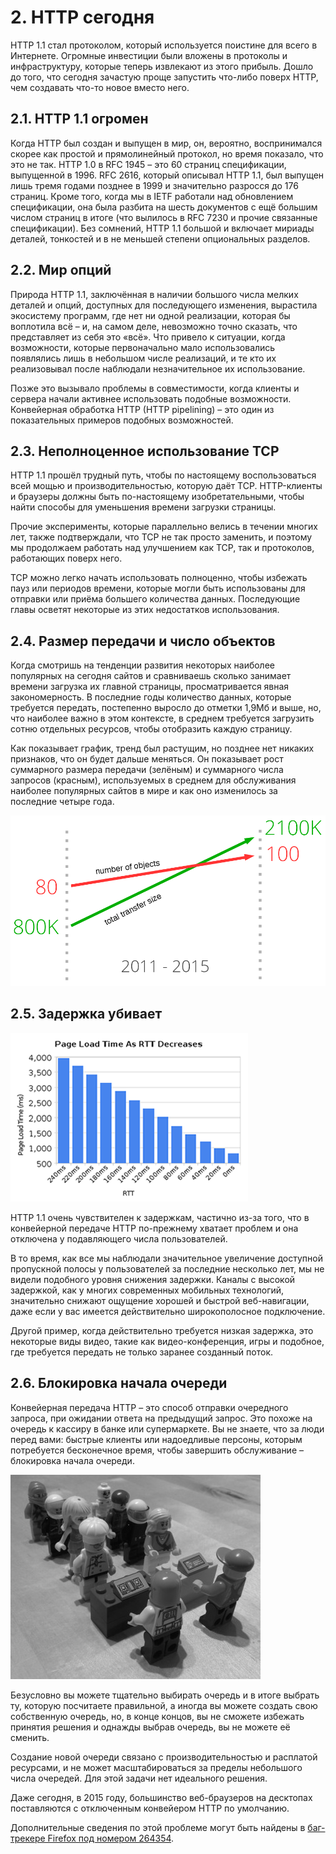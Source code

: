 # 2. HTTP сегодня

HTTP 1.1 стал протоколом, который используется поистине для всего в Интернете. Огромные инвестиции были вложены в протоколы и инфраструктуру, которые теперь извлекают из этого прибыль. Дошло до того, что сегодня зачастую проще запустить что-либо поверх HTTP, чем создавать что-то новое вместо него.

## 2.1. HTTP 1.1 огромен

Когда HTTP был создан и выпущен в мир, он, вероятно, воспринимался скорее как простой и прямолинейный протокол, но время показало, что это не так. HTTP 1.0 в RFC 1945 – это 60 страниц спецификации, выпущенной в 1996. RFC 2616, который описывал HTTP 1.1, был выпущен лишь тремя годами позднее в 1999 и значительно разросся до 176 страниц. Кроме того, когда мы в IETF работали над обновлением спецификации, она была разбита на шесть документов с ещё большим числом страниц в итоге \(что вылилось в RFC 7230 и прочие связанные спецификации\). Без сомнений, HTTP 1.1 большой и включает мириады деталей, тонкостей и в не меньшей степени опциональных разделов.

## 2.2. Мир опций

Природа HTTP 1.1, заключённая в наличии большого числа мелких деталей и опций, доступных для последующего изменения, вырастила экосистему программ, где нет ни одной реализации, которая бы воплотила всё – и, на самом деле, невозможно точно сказать, что представляет из себя это «всё». Что привело к ситуации, когда возможности, которые первоначально мало использовались появлялись лишь в небольшом числе реализаций, и те кто их реализовывал после наблюдали незначительное их использование.

Позже это вызывало проблемы в совместимости, когда клиенты и сервера начали активнее использовать подобные возможности. Конвейерная обработка HTTP \(HTTP pipelining\) – это один из показательных примеров подобных возможностей.

## 2.3. Неполноценное использование TCP

HTTP 1.1 прошёл трудный путь, чтобы по настоящему воспользоваться всей мощью и производительностью, которую даёт TCP. HTTP-клиенты и браузеры должны быть по-настоящему изобретательными, чтобы найти способы для уменьшения времени загрузки страницы.

Прочие эксперименты, которые параллельно велись в течении многих лет, также подтверждали, что TCP не так просто заменить, и поэтому мы продолжаем работать над улучшением как TCP, так и протоколов, работающих поверх него.

TCP можно легко начать использовать полноценно, чтобы избежать пауз или периодов времени, которые могли быть использованы для отправки или приёма большего количества данных. Последующие главы осветят некоторые из этих недостатков использования.

## 2.4. Размер передачи и число объектов

Когда смотришь на тенденции развития некоторых наиболее популярных на сегодня сайтов и сравниваешь сколько занимает времени загрузка их главной страницы, просматривается явная закономерность. В последние годы количество данных, которые требуется передать, постепенно выросло до отметки 1,9Мб и выше, но, что наиболее важно в этом контексте, в среднем требуется загрузить сотню отдельных ресурсов, чтобы отобразить каждую страницу.

Как показывает график, тренд был растущим, но позднее нет никаких признаков, что он будет дальше меняться. Он показывает рост суммарного размера передачи \(зелёным\) и суммарного числа запросов \(красным\), используемых в среднем для обслуживания наиболее популярных сайтов в мире и как оно изменилось за последние четыре года.

![transfer size growth](https://raw.githubusercontent.com/bagder/http2-explained/master/images/transfer-size-growth.png)

## 2.5. Задержка убивает

![](https://raw.githubusercontent.com/bagder/http2-explained/master/images/page-load-time-rtt-decreases.png)

HTTP 1.1 очень чувствителен к задержкам, частично из-за того, что в конвейерной передаче HTTP по-прежнему хватает проблем и она отключена у подавляющего числа пользователей.

В то время, как все мы наблюдали значительное увеличение доступной пропускной полосы у пользователей за последние несколько лет, мы не видели подобного уровня снижения задержки. Каналы с высокой задержкой, как у многих современных мобильных технологий, значительно снижают ощущение хорошей и быстрой веб-навигации, даже если у вас имеется действительно широкополосное подключение.

Другой пример, когда действительно требуется низкая задержка, это некоторые виды видео, такие как видео-конференция, игры и подобное, где требуется передать не только заранее созданный поток.

## 2.6. Блокировка начала очереди

Конвейерная передача HTTP – это способ отправки очередного запроса, при ожидании ответа на предыдущий запрос. Это похоже на очередь к кассиру в банке или супермаркете. Вы не знаете, что за люди перед вами: быстрые клиенты или надоедливые персоны, которым потребуется бесконечное время, чтобы завершить обслуживание – блокировка начала очереди.

![](https://raw.githubusercontent.com/bagder/http2-explained/master/images/head-of-line-blocking.jpg)

Безусловно вы можете тщательно выбирать очередь и в итоге выбрать ту, которую посчитаете правильной, а иногда вы можете создать свою собственную очередь, но, в конце концов, вы не сможете избежать принятия решения и однажды выбрав очередь, вы не можете её сменить.

Создание новой очереди связано с производительностью и расплатой ресурсами, и не может масштабироваться за пределы небольшого числа очередей. Для этой задачи нет идеального решения.

Даже сегодня, в 2015 году, большинство веб-браузеров на десктопах поставляются с отключенным конвейером HTTP по умолчанию.

Дополнительные сведения по этой проблеме могут быть найдены в [баг-трекере Firefox под номером 264354](https://bugzilla.mozilla.org/show_bug.cgi?id=264354).

